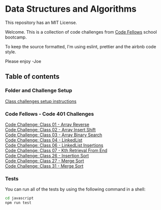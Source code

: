 # Data Structures and Algorithms

This repository has an MIT License.

Welcome. This is a collection of code challenges from [Code Fellows](https://www.codefellows.org) school bootcamp.

To keep the source formatted, I'm using eslint, prettier and the airbnb code style.

Please enjoy -Joe

## Table of contents

### Folder and Challenge Setup

[Class challenges setup instructions](docs/folder-and-challenge-setup.md)

### Code Fellows - Code 401 Challenges

[Code Challenge: Class 01 - Array Reverse](javascript/array-reverse/README.md) \
[Code Challenge: Class 02 - Array Insert Shift](javascript/array-insert-shift/README.md) \
[Code Challenge: Class 03 - Array Binary Search](javascript/array-binary-search/README.md) \
[Code Challenge: Class 04 - LinkedList](javascript/linked-list/README.md) \
[Code Challenge: Class 06 - LinkedList Insertions](javascript/linked-list-insertions/README.md) \
[Code Challenge: Class 07 - Kth Retrieval From End](javascript/linked-list-kth/README.md) \
[Code Challenge: Class 26 - Insertion Sort](javascript/insertion-sort/README.md) \
[Code Challenge: Class 27 - Merge Sort](javascript/merge-sort/README.md) \
[Code Challenge: Class 31 - Merge Sort](javascript/hashmap-repeated-word/README.md)

### Tests

You can run all of the tests by using the following command in a shell:

``` bash
cd javascript
npm run test
```
